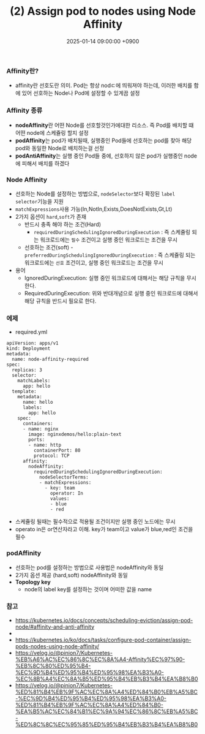 ﻿---
title: "(2) Assign pod to nodes using Node Affinity"
date : 2025-01-14 09:00:00 +0900
categories: [Kubernetes,Pod and Container]
tags : [kubernetes,node-affinity]
---

### **Affinity란?**
- affinity란 선호도란 의미. Pod는 항상 nodㄷ에 띄워져야 하는데, 이러한 배치를 함에 있어 선호하는 Node나 Pod에 설정할 수 있게끔 설정
  
### **Affinity 종류**
- **nodeAffinity**란 어떤 Node를 선호할것인가에대한 리소스. 즉 Pod를 배치할 떄 어떤 node에 스케쥴링 할지 설정
- **podAffinity**는 pod가 배치될때, 실행중인 Pod들에 선호하는 pod를 찾아 해당 pod와 동일한 Node로 배치하는걸 선정
- **podAntiAffinity**는 실행 중인 Pod들 중에, 선호하지 않은 pod가 실행중인 node에 피해서 배치를 하겠다


### **Node Affinity**
- 선호하는 Node를 설정하는 방법으로, `nodeSelector`보다 확장된 `label selector`기능을 지원 
- `matchExpressions`사용 가능(In,NotIn,Exists,DoesNotExists,Gt,Lt)
- 2가지 옵션이 `hard`,`soft`가 존재
  - 반드시 충족 해야 하는 조건(Hard)
    - `requiredDuringSchedulingIgnoredDuringExecution` : 즉 스케쥴링 되는 워크로드에는 `필수` 조건이고 실행 중인 워크로드는 조건을 무시
  - 선호하는 조건(soft)
    -`preferredDuringSchedulingIgnoredDuringExecution` : 즉 스케쥴링 되는 워크로드에는 `선호` 조건이고, 실행 중인 워크로드는 조건을 무시
- 용어
  - IgnoredDuringExecution: 실행 중인 워크로드에 대해서는 해당 규칙을 무시한다.
  - RequiredDuringExecution: 위와 반대개념으로 실행 중인 워크로드에 대해서 해당 규칙을 반드시 필요로 한다.
### **에제**

- required.yml
```
apiVersion: apps/v1
kind: Deployment
metadata:
  name: node-affinity-required
spec:
  replicas: 3
  selector:
    matchLabels:
      app: hello
  template:
    metadata:
      name: hello
      labels:
        app: hello
    spec:
      containers:
      - name: nginx
        image: nginxdemos/hello:plain-text
        ports:
        - name: http
          containerPort: 80
          protocol: TCP
      affinity:
        nodeAffinity:
          requiredDuringSchedulingIgnoredDuringExecution:
            nodeSelectorTerms:
            - matchExpressions:
              - key: team
                operator: In
                values:
                - blue
                - red
```
- 스케쥴링 될때는 필수적으로 적용될 조건이지만 실행 중인 노드에는 무시
- operato  in은 or연산자라고 이해. key가 team이고 value가 blue,red인 조건을 필수
  
### **podAffinity**

- 선호하는 pod를 설정하는 방법으로 사용법은 nodeAffinity와 동일
- 2가지 옵션 제공 (hard,soft) nodeAffinity와 동일 
- **Topology key**
    - node의 label key를 설정하는 것이며 어떠한 값을 name
### 참고
- <https://kubernetes.io/docs/concepts/scheduling-eviction/assign-pod-node/#affinity-and-anti-affinity>
- 
- <https://kubernetes.io/ko/docs/tasks/configure-pod-container/assign-pods-nodes-using-node-affinity/>
- <https://velog.io/@pinion7/Kubernetes-%EB%A6%AC%EC%86%8C%EC%8A%A4-Affinity%EC%97%90-%EB%8C%80%ED%95%B4-%EC%9D%B4%ED%95%B4%ED%95%98%EA%B3%A0-%EC%8B%A4%EC%8A%B5%ED%95%B4%EB%B3%B4%EA%B8%B0>
- <https://velog.io/@pinion7/Kubernetes-%ED%81%B4%EB%9F%AC%EC%8A%A4%ED%84%B0%EB%A5%BC-%EC%9D%B4%ED%95%B4%ED%95%98%EA%B3%A0-%ED%81%B4%EB%9F%AC%EC%8A%A4%ED%84%B0-%EA%B5%AC%EC%84%B1%EC%9A%94%EC%86%8C%EB%A5%BC-%ED%8C%8C%EC%95%85%ED%95%B4%EB%B3%B4%EA%B8%B0>